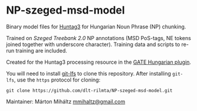 # NP-szeged-msd-model

Binary model files for [Huntag3](https://github.com/ppke-nlpg/HunTag3) for Hungarian Noun Phrase (NP) chunking.

Trained on *Szeged Treebank 2.0* NP annotations (MSD PoS-tags, NE tokens joined together with underscore character). Training data and scripts to re-run training are included.

Created for the Huntag3 processing resource in the [GATE Hungarian plugin](https://github.com/dlt-rilmta/hunlp-GATE).

You will need to install [git-lfs](https://git-lfs.github.com/) to clone this repository.
After installing `git-lfs`, use the `https` protocol for cloning:

```git clone https://github.com/dlt-rilmta/NP-szeged-msd-model.git```

Maintainer: Márton Miháltz <mmihaltz@gmail.com>
